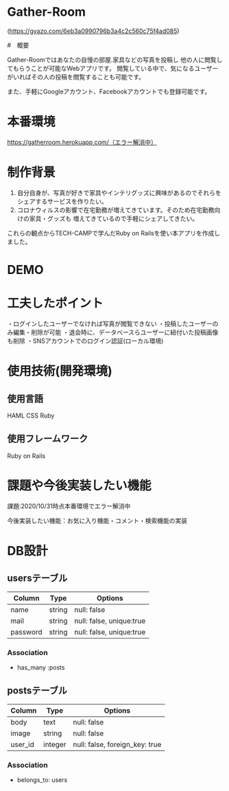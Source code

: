 # Gather-Room

(https://gyazo.com/6eb3a0990796b3a4c2c560c75f4ad085)

#　概要

Gather-Roomではあなたの自慢の部屋.家具などの写真を投稿し
他の人に閲覧してもらうことが可能なWebアプリです。
閲覧している中で、気になるユーザーがいればその人の投稿を閲覧することも可能です。

また、手軽にGoogleアカウント、Facebookアカウントでも登録可能です。

# 本番環境

https://gatherroom.herokuapp.com/（エラー解消中）

# 制作背景

1. 自分自身が、写真が好きで家具やインテリグッズに興味があるのでそれらをシェアするサービスを作りたい。
2. コロナウィルスの影響で在宅勤務が増えてきています。そのため在宅勤務向けの家具・グッズも
増えてきているので手軽にシェアしてきたい。

これらの観点からTECH-CAMPで学んだRuby on Railsを使い本アプリを作成しました。

# DEMO

# 工夫したポイント
・ログインしたユーザーでなければ写真が閲覧できない
・投稿したユーザーのみ編集・削除が可能
・退会時に、データベースらユーザーに紐付いた投稿画像も削除
・SNSアカウントでのログイン認証(ローカル環境)

# 使用技術(開発環境)

## 使用言語
HAML
CSS
Ruby

## 使用フレームワーク
Ruby on Rails

# 課題や今後実装したい機能
課題:2020/10/31時点本番環境でエラー解消中

今後実装したい機能：お気に入り機能・コメント・検索機能の実装

# DB設計

## usersテーブル
|Column|Type|Options|
|------|----|-------|
|name|string|null: false|
|mail|string|null: false, unique:true|
|password|string|null: false, unique:true|

### Association
- has_many :posts

## postsテーブル
|Column|Type|Options|
|------|----|-------|
|body|text|null: false|
|image|string|null: false|
|user_id|integer|null: false, foreign_key: true|

### Association
- belongs_to: users
